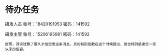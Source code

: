 # 待办任务



研发人员 
账号：18420191953
密码：141592

研发主管
账号：15206195981
密码：141592
























~~~text
唐哥，其实犹豫了很久才给您发这条消息。真的特别抱歉在这个时候提出，但也特别感谢您一直以来的包容。

~~~